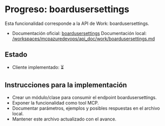 # Progreso: boardusersettings

Esta funcionalidad corresponde a la API de Work: boardusersettings.

- Documentación oficial: [boardusersettings](https://learn.microsoft.com/en-us/rest/api/azure/devops/work/boardusersettings?view=azure-devops-rest-7.2)
Documentación local: [/workspaces/mcpazuredevops/api_doc/work/boardusersettings.md](/workspaces/mcpazuredevops/api_doc/work/boardusersettings.md)
## Estado
- Cliente implementado: ⏳

## Instrucciones para la implementación
- Crear un módulo/clase para consumir el endpoint boardusersettings.
- Exponer la funcionalidad como tool MCP.
- Documentar parámetros, ejemplos y posibles respuestas en el archivo local.
- Mantener este archivo actualizado con el avance.
